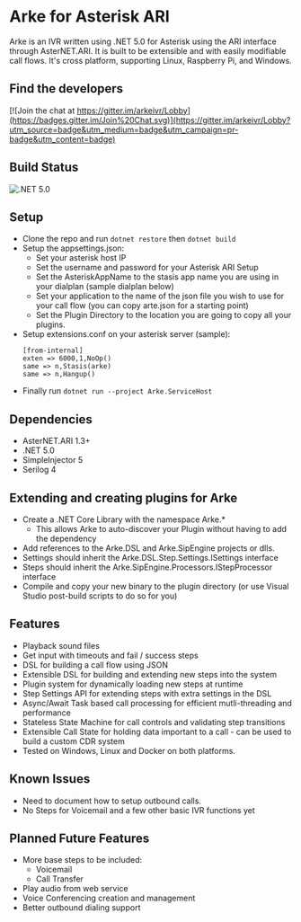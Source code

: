 # Arke for Asterisk ARI
Arke is an IVR written using .NET 5.0 for Asterisk using the ARI interface through AsterNET.ARI. It is built to be extensible and with easily modifiable call flows. It's cross platform, supporting Linux, Raspberry Pi, and Windows.

## Find the developers
[![Join the chat at https://gitter.im/arkeivr/Lobby](https://badges.gitter.im/Join%20Chat.svg)](https://gitter.im/arkeivr/Lobby?utm_source=badge&utm_medium=badge&utm_campaign=pr-badge&utm_content=badge)

## Build Status
![.NET 5.0](https://github.com/quasarke/arke/workflows/.NET%20Core/badge.svg?branch=master)

## Setup
* Clone the repo and run `dotnet restore` then `dotnet build`
* Setup the appsettings.json:
   * Set your asterisk host IP
   * Set the username and password for your Asterisk ARI Setup
   * Set the AsteriskAppName to the stasis app name you are using in your dialplan (sample dialplan below)
   * Set your application to the name of the json file you wish to use for your call flow (you can copy arte.json for a starting point)
   * Set the Plugin Directory to the location you are going to copy all your plugins.
* Setup extensions.conf on your asterisk server (sample):
   ```
   [from-internal]
   exten => 6000,1,NoOp()
   same => n,Stasis(arke)
   same => n,Hangup()
   ```
* Finally run `dotnet run --project Arke.ServiceHost`

## Dependencies
* AsterNET.ARI 1.3+
* .NET 5.0
* SimpleInjector 5
* Serilog 4

## Extending and creating plugins for Arke
* Create a .NET Core Library with the namespace Arke.*
   * This allows Arke to auto-discover your Plugin without having to add the dependency
* Add references to the Arke.DSL and Arke.SipEngine projects or dlls.
* Settings should inherit the Arke.DSL.Step.Settings.ISettings interface
* Steps should inherit the Arke.SipEngine.Processors.IStepProcessor interface
* Compile and copy your new binary to the plugin directory (or use Visual Studio post-build scripts to do so for you)

## Features
* Playback sound files
* Get input with timeouts and fail / success steps
* DSL for building a call flow using JSON
* Extensible DSL for building and extending new steps into the system
* Plugin system for dynamically loading new steps at runtime
* Step Settings API for extending steps with extra settings in the DSL
* Async/Await Task based call processing for efficient mutli-threading and performance
* Stateless State Machine for call controls and validating step transitions
* Extensible Call State for holding data important to a call - can be used to build a custom CDR system
* Tested on Windows, Linux and Docker on both platforms.

## Known Issues
* Need to document how to setup outbound calls.
* No Steps for Voicemail and a few other basic IVR functions yet

## Planned Future Features
* More base steps to be included:
   * Voicemail
   * Call Transfer
* Play audio from web service
* Voice Conferencing creation and management
* Better outbound dialing support
